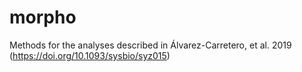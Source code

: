 # morpho
Methods for the analyses described in Álvarez-Carretero, et al. 2019 (https://doi.org/10.1093/sysbio/syz015)
